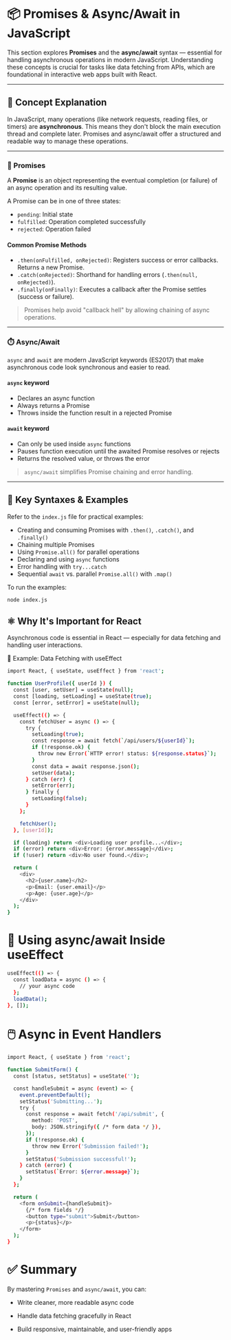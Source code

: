 # 📦 Promises & Async/Await in JavaScript

This section explores **Promises** and the **async/await** syntax — essential for handling asynchronous operations in modern JavaScript. Understanding these concepts is crucial for tasks like data fetching from APIs, which are foundational in interactive web apps built with React.

---

## 🎯 Concept Explanation

In JavaScript, many operations (like network requests, reading files, or timers) are **asynchronous**. This means they don't block the main execution thread and complete later. Promises and async/await offer a structured and readable way to manage these operations.

---

### 🔗 Promises

A **Promise** is an object representing the eventual completion (or failure) of an async operation and its resulting value.

A Promise can be in one of three states:

- `pending`: Initial state
- `fulfilled`: Operation completed successfully
- `rejected`: Operation failed

#### Common Promise Methods

- `.then(onFulfilled, onRejected)`: Registers success or error callbacks. Returns a new Promise.
- `.catch(onRejected)`: Shorthand for handling errors (`.then(null, onRejected)`).
- `.finally(onFinally)`: Executes a callback after the Promise settles (success or failure).

> Promises help avoid "callback hell" by allowing chaining of async operations.

---

### ⏱️ Async/Await

`async` and `await` are modern JavaScript keywords (ES2017) that make asynchronous code look synchronous and easier to read.

#### `async` keyword

- Declares an async function
- Always returns a Promise
- Throws inside the function result in a rejected Promise

#### `await` keyword

- Can only be used inside `async` functions
- Pauses function execution until the awaited Promise resolves or rejects
- Returns the resolved value, or throws the error

> `async/await` simplifies Promise chaining and error handling.

---

## 📝 Key Syntaxes & Examples

Refer to the `index.js` file for practical examples:

- Creating and consuming Promises with `.then()`, `.catch()`, and `.finally()`
- Chaining multiple Promises
- Using `Promise.all()` for parallel operations
- Declaring and using `async` functions
- Error handling with `try...catch`
- Sequential `await` vs. parallel `Promise.all()` with `.map()`

To run the examples:

```bash
node index.js
```

## ⚛️ Why It's Important for React
Asynchronous code is essential in React — especially for data fetching and handling user interactions.

👤 Example: Data Fetching with useEffect
```bash
import React, { useState, useEffect } from 'react';

function UserProfile({ userId }) {
  const [user, setUser] = useState(null);
  const [loading, setLoading] = useState(true);
  const [error, setError] = useState(null);

  useEffect(() => {
    const fetchUser = async () => {
      try {
        setLoading(true);
        const response = await fetch(`/api/users/${userId}`);
        if (!response.ok) {
          throw new Error(`HTTP error! status: ${response.status}`);
        }
        const data = await response.json();
        setUser(data);
      } catch (err) {
        setError(err);
      } finally {
        setLoading(false);
      }
    };

    fetchUser();
  }, [userId]);

  if (loading) return <div>Loading user profile...</div>;
  if (error) return <div>Error: {error.message}</div>;
  if (!user) return <div>No user found.</div>;

  return (
    <div>
      <h2>{user.name}</h2>
      <p>Email: {user.email}</p>
      <p>Age: {user.age}</p>
    </div>
  );
}
```

# 🔄 Using async/await Inside useEffect
```bash
useEffect(() => {
  const loadData = async () => {
    // your async code
  };
  loadData();
}, []);
```

# 🖱️ Async in Event Handlers
```bash
import React, { useState } from 'react';

function SubmitForm() {
  const [status, setStatus] = useState('');

  const handleSubmit = async (event) => {
    event.preventDefault();
    setStatus('Submitting...');
    try {
      const response = await fetch('/api/submit', {
        method: 'POST',
        body: JSON.stringify({ /* form data */ }),
      });
      if (!response.ok) {
        throw new Error('Submission failed!');
      }
      setStatus('Submission successful!');
    } catch (error) {
      setStatus(`Error: ${error.message}`);
    }
  };

  return (
    <form onSubmit={handleSubmit}>
      {/* form fields */}
      <button type="submit">Submit</button>
      <p>{status}</p>
    </form>
  );
}
```

# ✅ Summary
By mastering `Promises` and `async/await`, you can:

- Write cleaner, more readable async code

- Handle data fetching gracefully in React

- Build responsive, maintainable, and user-friendly apps